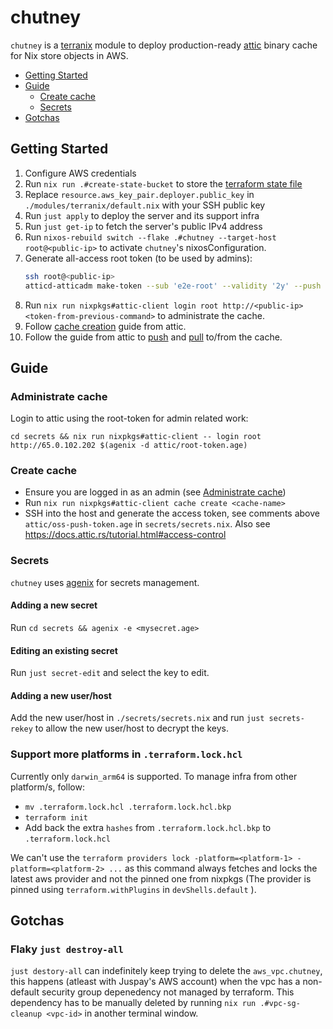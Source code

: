 # chutney

`chutney` is a [terranix](https://terranix.org/) module to deploy production-ready [attic](https://docs.attic.rs/) binary cache for Nix store objects in AWS.

- [Getting Started](#getting-started)
- [Guide](#guide)
  - [Create cache](#create-cache)
  - [Secrets](#secrets)
- [Gotchas](#gotchas)

## Getting Started

1. Configure AWS credentials
1. Run `nix run .#create-state-bucket` to store the [terraform state file](https://developer.hashicorp.com/terraform/language/state)
1. Replace `resource.aws_key_pair.deployer.public_key` in `./modules/terranix/default.nix` with your SSH public key
1. Run `just apply` to deploy the server and its support infra
1. Run `just get-ip` to fetch the server's public IPv4 address
1. Run `nixos-rebuild switch --flake .#chutney --target-host root@<public-ip>` to activate `chutney`'s nixosConfiguration.
1. Generate all-access root token (to be used by admins):
    ```sh
    ssh root@<public-ip>
    atticd-atticadm make-token --sub 'e2e-root' --validity '2y' --push '*' --pull '*' --delete '*' --create-cache '*' --destroy-cache '*' --configure-cache '*' --configure-cache-retention '*'
    ```
1. Run `nix run nixpkgs#attic-client login root http://<public-ip> <token-from-previous-command>` to administrate the cache.
1. Follow [cache creation](https://docs.attic.rs/tutorial.html#cache-creation) guide from attic.
1. Follow the guide from attic to [push](https://docs.attic.rs/tutorial.html#pushing) and [pull](https://docs.attic.rs/tutorial.html#pulling) to/from the cache.

## Guide

### Administrate cache

Login to attic using the root-token for admin related work:
```
cd secrets && nix run nixpkgs#attic-client -- login root http://65.0.102.202 $(agenix -d attic/root-token.age)
```

### Create cache

- Ensure you are logged in as an admin (see [Administrate cache](#administrate-cache))
- Run `nix run nixpkgs#attic-client cache create <cache-name>`
- SSH into the host and generate the access token, see comments above `attic/oss-push-token.age` in `secrets/secrets.nix`. Also see <https://docs.attic.rs/tutorial.html#access-control>

### Secrets

`chutney` uses [agenix](https://github.com/ryantm/agenix) for secrets management.

#### Adding a new secret

Run `cd secrets && agenix -e <mysecret.age>`

#### Editing an existing secret

Run `just secret-edit` and select the key to edit.

#### Adding a new user/host

Add the new user/host in `./secrets/secrets.nix` and run `just secrets-rekey` to allow the new user/host to decrypt the keys.

### Support more platforms in `.terraform.lock.hcl`

Currently only `darwin_arm64` is supported. To manage infra from other platform/s, follow:
- `mv .terraform.lock.hcl .terraform.lock.hcl.bkp`
- `terraform init`
- Add back the extra `hashes` from `.terraform.lock.hcl.bkp` to `.terraform.lock.hcl`

We can't use the `terraform providers lock -platform=<platform-1> -platform=<platform-2> ...` as this command always fetches and locks the latest aws provider and not the pinned one from nixpkgs (The provider is pinned using `terraform.withPlugins` in `devShells.default` ).

## Gotchas

### Flaky `just destroy-all`

`just destory-all` can indefinitely keep trying to delete the `aws_vpc.chutney`, this happens (atleast with Juspay's AWS account) when the vpc has a non-default security group depenedency not managed by terraform. This dependency has to be manually deleted by running `nix run .#vpc-sg-cleanup <vpc-id>` in another terminal window.

